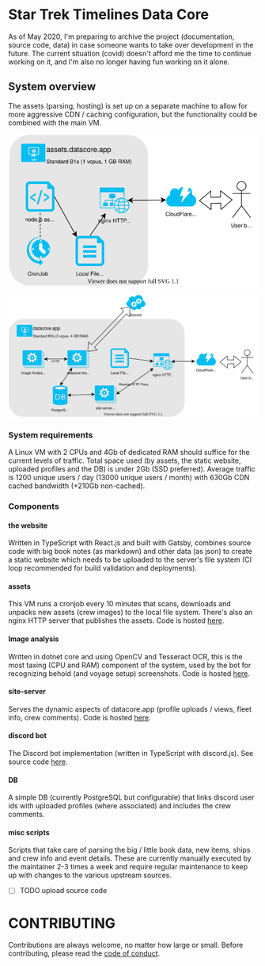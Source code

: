 # Star Trek Timelines Data Core

As of May 2020, I'm preparing to archive the project (documentation, source code, data) in case someone wants to take over development in the future. The current situation (covid) doesn't afford me the time to continue working on it, and I'm also no longer having fun working on it alone.

## System overview

The assets (parsing, hosting) is set up on a separate machine to allow for more aggressive CDN / caching configuration, but the functionality could be combined with the main VM.

![assets VM](assets.svg "assets.datacore.app")

![main VM](main.svg "datacore.app")

### System requirements
A Linux VM with 2 CPUs and 4Gb of dedicated RAM should suffice for the current levels of traffic. Total space used (by assets, the static website, uploaded profiles and the DB) is under 2Gb (SSD preferred). Average traffic is 1200 unique users / day (13000 unique users / month) with 630Gb CDN cached bandwidth (+210Gb non-cached).

### Components

#### the website
Written in TypeScript with React.js and built with Gatsby, combines source code with big book notes (as markdown) and other data (as json) to create a static website which needs to be uploaded to the server's file system (CI loop recommended for build validation and deployments).

#### assets
This VM runs a cronjob every 10 minutes that scans, downloads and unpacks new assets (crew images) to the local file system. There's also an nginx HTTP server that publishes the assets. Code is hosted [here](https://github.com/TemporalAgent7/asset-server).

#### Image analysis
Written in dotnet core and using OpenCV and Tesseract OCR, this is the most taxing (CPU and RAM) component of the system, used by the bot for recognizing behold (and voyage setup) screenshots. Code is hosted [here](https://github.com/TemporalAgent7/datacore-bot).

#### site-server
Serves the dynamic aspects of datacore.app (profile uploads / views, fleet info, crew comments). Code is hosted [here](https://github.com/TemporalAgent7/site-server).

#### discord bot
The Discord bot implementation (written in TypeScript with discord.js). See source code [here](https://github.com/TemporalAgent7/datacorebot).

#### DB
A simple DB (currently PostgreSQL but configurable) that links discord user ids with uploaded profiles (where associated) and includes the crew comments.

#### misc scripts
Scripts that take care of parsing the big / little book data, new items, ships and crew info and event details. These are currently manually executed by the maintainer 2-3 times a week and require regular maintenance to keep up with changes to the various upstream sources.

- [ ] TODO upload source code

# CONTRIBUTING

Contributions are always welcome, no matter how large or small. Before contributing, please read the [code of conduct](CODE_OF_CONDUCT.md).
